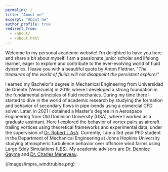 ```yaml
---
permalink: /
title: "About me"
excerpt: "About me"
author_profile: true
redirect_from: 
  - /about/
  - /about.html
---
```


Welcome to my personal academic website! I'm delighted to have you here and share a bit about myself. I am a passionate junior scholar and lifelong learner, eager to explore and contribute to the ever-evolving world of fluid dynamics. I leave you with a beautiful quote by Anton Flettner. "_The treasures of the world of fluids will not disappoint the persistent explorer_"

I earned my Bachelor's degree in Mechanical Engineering from Universidad de Oriente (Venezuela) in 2019, where I developed a strong foundation in the fundamental principles of fluid mechanics. During my time there I started to dive in the world of academic research by studying the formation and behavior of secondary flows in pipe-bends using a comercial CFD solver. Later, in 2021 I obtained a Master's degree in n Aerospace Engineering from Old Dominion University (USA), where I worked as a graduate assintant. Here I explored the behavior of vortex pairs as aircraft trailing vortices using theoretical frameworks and experimental data, under the supervision of [Dr. Robert L Ash](https://scholar.google.com/citations?user=HWm5NQYAAAAJ&hl=en). Currently, I am a 3rd year PhD student in the Department of Mechanical Engineering at Johns Hopkins University studying atmospheric turbulence behavior over offshore wind farms using Large Eddy Simulations (LES). My academic advisors are [Dr. Dennice Gayme](https://engineering.jhu.edu/faculty/dennice-gayme/) and [Dr. Charles Meneveau](https://engineering.jhu.edu/faculty/charles-meneveau/). 


(/images/impre_windtrubine.png)
